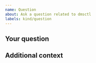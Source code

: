```yaml
---
name: Question
about: Ask a question related to dmsctl
labels: kind/question
---
```

<!-- Unsure if you've found a bug or have a feature request? Use this template to ask us a question to find out -->

## Your question
<!-- How can we help you? What do you want to know? -->

## Additional context
<!-- Add any other context, screenshots or code that might help us understanding and answering the question. -->
